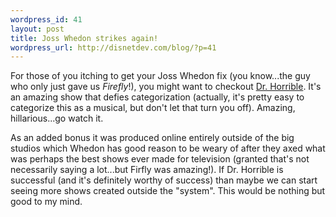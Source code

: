 ```yaml
--- 
wordpress_id: 41
layout: post
title: Joss Whedon strikes again!
wordpress_url: http://disnetdev.com/blog/?p=41
---
```

For those of you itching to get your Joss Whedon fix (you
know...the guy who only just gave us *Firefly*!), you might want to
checkout [Dr. Horrible](http://drhorrible.com). It's an amazing show
that defies categorization (actually, it's pretty easy to categorize
this as a musical, but don't let that turn you off). Amazing,
hillarious...go watch it.

As an added bonus it was produced online entirely outside of the big
studios which Whedon has good reason to be weary of after they axed
what was perhaps the best shows ever made for television (granted
that's not necessarily saying a lot...but Firfly was amazing!). If
Dr. Horrible is successful (and it's definitely worthy of success) than maybe we
can start seeing more shows created outside the "system". This would
be nothing but good to my mind.
